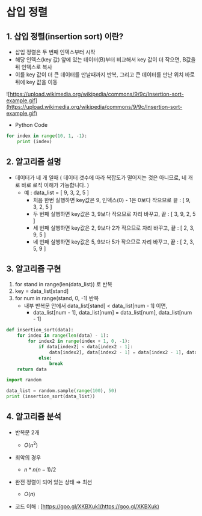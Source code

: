 # 삽입 정렬

## **1. 삽입 정렬(insertion sort) 이란?**

- 삽입 정렬은 두 번째 인덱스부터 시작
- 해당 인덱스(key 값) 앞에 있는 데이터(B)부터 비교해서 key 값이 더 작으면, B값을 뒤 인덱스로 복사
- 이를 key 값이 더 큰 데이터를 만날때까지 반복, 그리고 큰 데이터를 만난 위치 바로 뒤에 key 값을 이동


![https://upload.wikimedia.org/wikipedia/commons/9/9c/Insertion-sort-example.gif](https://upload.wikimedia.org/wikipedia/commons/9/9c/Insertion-sort-example.gif)

- Python Code

```python
for index in range(10, 1, -1):
    print (index)
```

## 2. 알고리즘 설명

- 데이터가 네 개 일때 ( 데이터 갯수에 따라 복잡도가 떨어지는 것은 아니므로, 네 개로 바로 로직 이해가 가능합니다. )
    - 예 : data_list = [ 9, 3, 2, 5 ]
        - 처음 한번 실행하면 key값은 9, 인덱스(0) - 1은 0보다 작으므로 끝 : [ 9, 3, 2, 5 ]
        - 두 번째 실행하면 key값은 3, 9보다 작으므로 자리 바꾸고, 끝 : [ 3, 9, 2, 5 ]
        - 세 번째 실행하면 key값은 2, 9보다 2가 작으므로 자리 바꾸고, 끝 : [ 2, 3, 9, 5 ]
        - 네 번째 실행하면 key값은 5, 9보다 5가 작으므로 자리 바꾸고, 끝 : [ 2, 3, 5, 9 ]

## 3. 알고리즘 구현

1. for stand in range(len(data_list)) 로 반복
2. key = data_list[stand]
3. for num in range(stand, 0, -1) 반복
    - 내부 반복문 안에서 data_list[stand] < data_list[num - 1] 이면,
        - data_list[num - 1], data_list[num] = data_list[num], data_list[num - 1]

```python
def insertion_sort(data):
    for index in range(len(data) - 1):
        for index2 in range(index + 1, 0, -1):
            if data[index2] < data[index2 - 1]:
                data[index2], data[index2 - 1] = data[index2 - 1], data[index2]
            else:
                break
    return data
```

```python
import random

data_list = random.sample(range(100), 50)
print (insertion_sort(data_list))
```

## 4. 알고리즘 분석

- 반복문 2개
    - $O(n^2)$
- 최악의 경우
    - $n*n(n-1)/2$
- 완전 정렬이 되어 있는 상태 ⇒ 최선
    - $O(n)$

- 코드 이해 : [https://goo.gl/XKBXuk](https://goo.gl/XKBXuk)
